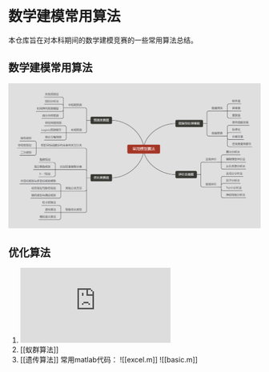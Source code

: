 # 数学建模常用算法
 本仓库旨在对本科期间的数学建模竞赛的一些常用算法总结。
 ## 数学建模常用算法
 ![Alt text](%E9%99%84%E4%BB%B6/%E5%B8%B8%E7%94%A8%E6%A8%A1%E5%9E%8B%E7%AE%97%E6%B3%95.png)
 ## 优化算法
 1. ![模拟退火算法](https://github.com/HDZ12/Mathematical-modeling/blob/main/%E4%BC%98%E5%8C%96%E7%AE%97%E6%B3%95/%E6%A8%A1%E6%8B%9F%E9%80%80%E7%81%AB%E7%AE%97%E6%B3%95/%E6%A8%A1%E6%8B%9F%E9%80%80%E7%81%AB%E7%AE%97%E6%B3%95.md)
 2. [[蚁群算法]]
 3. [[遗传算法]]
 常用matlab代码：
 ![[excel.m]]
 ![[basic.m]]
 

